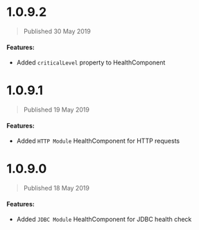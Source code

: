 # 1.0.9.2
> Published 30 May 2019

#### Features:

* Added `criticalLevel` property to HealthComponent

# 1.0.9.1
> Published 19 May 2019

#### Features:

* Added `HTTP Module` HealthComponent for HTTP requests

# 1.0.9.0
> Published 18 May 2019

#### Features:

* Added `JDBC Module` HealthComponent for JDBC health check
